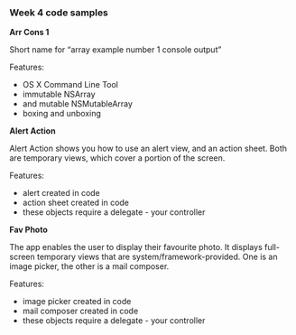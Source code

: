 ### Week 4 code samples

**Arr Cons 1**

Short name for “array example number 1 console output”

Features:
- OS X Command Line Tool
- immutable NSArray
- and mutable NSMutableArray
- boxing and unboxing

**Alert Action**

Alert Action shows you how to use an alert view, and an action sheet. Both are temporary views, which cover a portion of the screen.

Features:
- alert created in code
- action sheet created in code
- these objects require a delegate - your controller

**Fav Photo**

The app enables the user to display their favourite photo. It displays full-screen temporary views that are system/framework-provided. One is an image picker, the other is a mail composer.

Features:
- image picker created in code
- mail composer created in code
- these objects require a delegate - your controller
